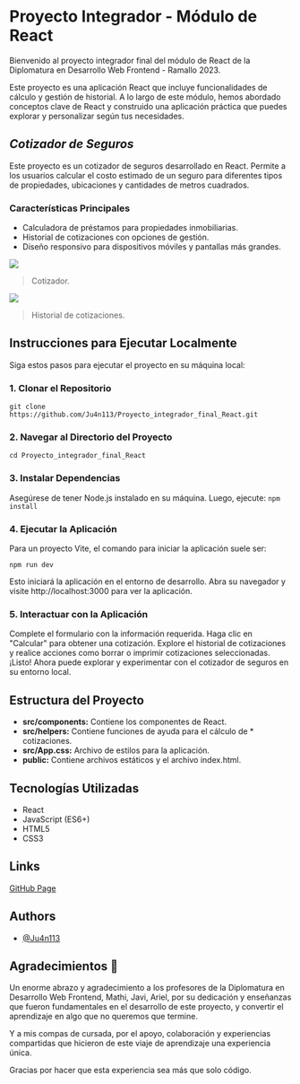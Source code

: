 
# Proyecto Integrador - Módulo de React

Bienvenido al proyecto integrador final del módulo de React de la Diplomatura en Desarrollo Web Frontend - Ramallo 2023.

Este proyecto es una aplicación React que incluye funcionalidades de cálculo y gestión de historial. A lo largo de este módulo, hemos abordado conceptos clave de React y construido una aplicación práctica que puedes explorar y personalizar según tus necesidades.

## *Cotizador de Seguros*
Este proyecto es un cotizador de seguros desarrollado en React. Permite a los usuarios calcular el costo estimado de un seguro para diferentes tipos de propiedades, ubicaciones y cantidades de metros cuadrados.

### Características Principales
* Calculadora de préstamos para propiedades inmobiliarias.
* Historial de cotizaciones con opciones de gestión.
* Diseño responsivo para dispositivos móviles y pantallas más grandes.

![](https://i.imgur.com/slCeYay.png)

> Cotizador.

![](https://i.imgur.com/KJWgioJ.png)

> Historial de cotizaciones.


## Instrucciones para Ejecutar Localmente

Siga estos pasos para ejecutar el proyecto en su máquina local:

### 1. Clonar el Repositorio
`git clone https://github.com/Ju4n113/Proyecto_integrador_final_React.git`

### 2. Navegar al Directorio del Proyecto
`cd Proyecto_integrador_final_React`

### 3.	Instalar Dependencias
Asegúrese de tener Node.js instalado en su máquina. Luego, ejecute:
`npm install`

### 4.	Ejecutar la Aplicación
Para un proyecto Vite, el comando para iniciar la aplicación suele ser:

`npm run dev`

Esto iniciará la aplicación en el entorno de desarrollo. Abra su navegador y visite http://localhost:3000 para ver la aplicación.

### 5. Interactuar con la Aplicación

Complete el formulario con la información requerida.
Haga clic en "Calcular" para obtener una cotización.
Explore el historial de cotizaciones y realice acciones como borrar o imprimir cotizaciones seleccionadas.
¡Listo! Ahora puede explorar y experimentar con el cotizador de seguros en su entorno local.

## Estructura del Proyecto
* **src/components:** Contiene los componentes de React.
* **src/helpers:** Contiene funciones de ayuda para el cálculo de * cotizaciones.
* **src/App.css:** Archivo de estilos para la aplicación.
* **public:** Contiene archivos estáticos y el archivo index.html.

## Tecnologías Utilizadas
* React
* JavaScript (ES6+)
* HTML5
* CSS3

## Links

[GitHub Page](https://ju4n113.github.io/Proyecto_integrador_final_React/)

## Authors

- [@Ju4n113](https://github.com/Ju4n113)


## Agradecimientos 🌟

Un enorme abrazo y agradecimiento a los profesores de la Diplomatura en Desarrollo Web Frontend,  Mathi, Javi, Ariel, por su dedicación y enseñanzas que fueron fundamentales en el desarrollo de este proyecto, y convertir el aprendizaje en algo que no queremos que termine.

Y a mis compas de cursada, por el apoyo, colaboración y experiencias compartidas que hicieron de este viaje de aprendizaje una experiencia única.

Gracias por hacer que esta experiencia sea más que solo código. 



